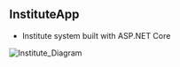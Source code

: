 ## InstituteApp

- Institute system built with ASP.NET Core </br>

![Institute_Diagram](https://user-images.githubusercontent.com/52700986/94988007-dc938c80-0572-11eb-9682-6137cd3d77a4.png)
